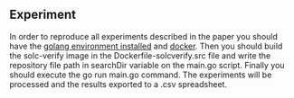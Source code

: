 ## Experiment

In order to reproduce all experiments described in the paper you should have the [golang environment installed](https://towardsdev.com/golang-tutorial-2-installing-golang-on-linux-windows-and-mac-os-debf823eb699) and [docker](https://docs.docker.com/engine/install/).
Then you should build the solc-verify image in the Dockerfile-solcverify.src file and write the repository file path in searchDir variable on the main.go script. Finally you should execute the go run main.go command. The experiments will be processed and the results exported to a .csv spreadsheet.